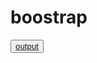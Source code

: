 # boostrap
<button><a href="https://baskarpkm12.github.io/boostrap/boostrap.html">output</a></button>
